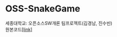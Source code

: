 # OSS-SnakeGame
세종대학교: 오픈소스SW개론 팀프로젝트(김경남, 진수빈)  
원본코드[[link]](https://github.com/abdulwahid2802/SnakeGame/blob/master/main.c)
